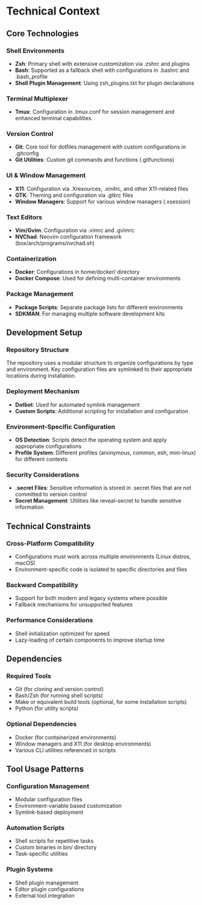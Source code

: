 # Technical Context

## Core Technologies

### Shell Environments
- **Zsh**: Primary shell with extensive customization via .zshrc and plugins
- **Bash**: Supported as a fallback shell with configurations in .bashrc and .bash_profile
- **Shell Plugin Management**: Using zsh_plugins.txt for plugin declarations

### Terminal Multiplexer
- **Tmux**: Configuration in .tmux.conf for session management and enhanced terminal capabilities

### Version Control
- **Git**: Core tool for dotfiles management with custom configurations in .gitconfig
- **Git Utilities**: Custom git commands and functions (.gitfunctions)

### UI & Window Management
- **X11**: Configuration via .Xresources, .xinitrc, and other X11-related files
- **GTK**: Theming and configuration via .gtkrc files
- **Window Managers**: Support for various window managers (.xsession)

### Text Editors
- **Vim/Gvim**: Configuration via .vimrc and .gvimrc
- **NVChad**: Neovim configuration framework (box/arch/programs/nvchad.sh)

### Containerization
- **Docker**: Configurations in home/docker/ directory
- **Docker Compose**: Used for defining multi-container environments

### Package Management
- **Package Scripts**: Separate package lists for different environments
- **SDKMAN**: For managing multiple software development kits

## Development Setup

### Repository Structure
The repository uses a modular structure to organize configurations by type and environment. Key configuration files are symlinked to their appropriate locations during installation.

### Deployment Mechanism
- **Dotbot**: Used for automated symlink management
- **Custom Scripts**: Additional scripting for installation and configuration

### Environment-Specific Configuration
- **OS Detection**: Scripts detect the operating system and apply appropriate configurations
- **Profile System**: Different profiles (anonymous, common, esh, mini-linux) for different contexts

### Security Considerations
- **.secret Files**: Sensitive information is stored in .secret files that are not committed to version control
- **Secret Management**: Utilities like reveal-secret to handle sensitive information

## Technical Constraints

### Cross-Platform Compatibility
- Configurations must work across multiple environments (Linux distros, macOS)
- Environment-specific code is isolated to specific directories and files

### Backward Compatibility
- Support for both modern and legacy systems where possible
- Fallback mechanisms for unsupported features

### Performance Considerations
- Shell initialization optimized for speed
- Lazy-loading of certain components to improve startup time

## Dependencies

### Required Tools
- Git (for cloning and version control)
- Bash/Zsh (for running shell scripts)
- Make or equivalent build tools (optional, for some installation scripts)
- Python (for utility scripts)

### Optional Dependencies
- Docker (for containerized environments)
- Window managers and X11 (for desktop environments)
- Various CLI utilities referenced in scripts

## Tool Usage Patterns

### Configuration Management
- Modular configuration files
- Environment-variable based customization
- Symlink-based deployment

### Automation Scripts
- Shell scripts for repetitive tasks
- Custom binaries in bin/ directory
- Task-specific utilities

### Plugin Systems
- Shell plugin management
- Editor plugin configurations
- External tool integration

